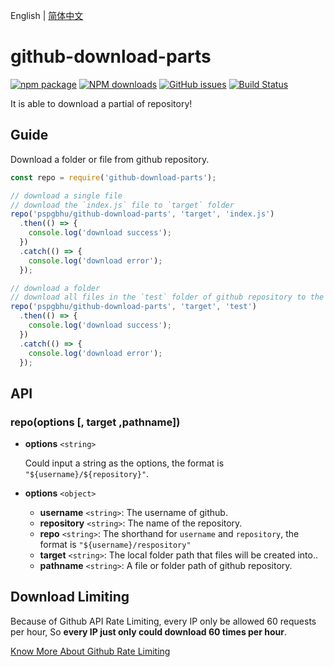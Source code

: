 English | [简体中文](./README_CN.md)

# github-download-parts

[![npm package](https://img.shields.io/npm/v/github-download-parts.svg)](https://www.npmjs.org/package/github-download-parts)
[![NPM downloads](http://img.shields.io/npm/dm/github-download-parts.svg)](https://npmjs.org/package/github-download-parts)
[![GitHub issues](https://img.shields.io/github/issues/pspgbhu/github-download-parts.svg)](https://github.com/pspgbhu/github-download-parts/issues)
[![Build Status](https://travis-ci.org/pspgbhu/github-download-parts.svg?branch=master)](https://travis-ci.org/pspgbhu/github-download-parts)

It is able to download a partial of repository!


## Guide

Download a folder or file from github repository.

```js
const repo = require('github-download-parts');

// download a single file
// download the `index.js` file to `target` folder
repo('pspgbhu/github-download-parts', 'target', 'index.js')
  .then(() => {
    console.log('download success');
  })
  .catch(() => {
    console.log('download error');
  });

// download a folder
// download all files in the `test` folder of github repository to the local `target` folder.
repo('pspgbhu/github-download-parts', 'target', 'test')
  .then(() => {
    console.log('download success');
  })
  .catch(() => {
    console.log('download error');
  });
```
## API

### repo(options [, target ,pathname])

- **options** `<string>`

  Could input a string as the options, the format is `"${username}/${repository}"`.

- **options** `<object>`
  - **username** `<string>`: The username of github.
  - **repository** `<string>`: The name of the repository.
  - **repo** `<string>`: The shorthand for `username` and `repository`, the format is `"${username}/respository"`
  - **target** `<string>`: The local folder path that files will be created into..
  - **pathname** `<string>`: A file or folder path of github repository.


## Download Limiting
Because of Github API Rate Limiting, every IP only be allowed 60 requests per hour, So **every IP just only could download 60 times per hour**.

[Know More About Github Rate Limiting](https://developer.github.com/v3/#rate-limiting)
